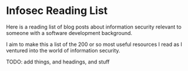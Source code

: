 # Infosec Reading List

Here is a reading list of blog posts about information security relevant to someone with a software development background.

I aim to make this a list of the 200 or so most useful resources I read as I ventured into the world of information security.

TODO: add things, and headings, and stuff
